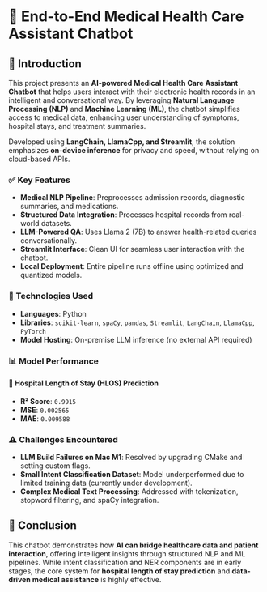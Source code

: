 # 🦥 End-to-End Medical Health Care Assistant Chatbot

## 📌 Introduction

This project presents an **AI-powered Medical Health Care Assistant Chatbot** that helps users interact with their electronic health records in an intelligent and conversational way. By leveraging **Natural Language Processing (NLP)** and **Machine Learning (ML)**, the chatbot simplifies access to medical data, enhancing user understanding of symptoms, hospital stays, and treatment summaries.

Developed using **LangChain, LlamaCpp, and Streamlit**, the solution emphasizes **on-device inference** for privacy and speed, without relying on cloud-based APIs.


### ✅ Key Features
- **Medical NLP Pipeline**: Preprocesses admission records, diagnostic summaries, and medications.
- **Structured Data Integration**: Processes hospital records from real-world datasets.
- **LLM-Powered QA**: Uses Llama 2 (7B) to answer health-related queries conversationally.
- **Streamlit Interface**: Clean UI for seamless user interaction with the chatbot.
- **Local Deployment**: Entire pipeline runs offline using optimized and quantized models.

### 🧠 Technologies Used
- **Languages**: Python
- **Libraries**: `scikit-learn`, `spaCy`, `pandas`, `Streamlit`, `LangChain`, `LlamaCpp`, `PyTorch`
- **Model Hosting**: On-premise LLM inference (no external API required)

### 📊 Model Performance

#### 🏥 Hospital Length of Stay (HLOS) Prediction
- **R² Score**: `0.9915`
- **MSE**: `0.002565`
- **MAE**: `0.009588`


### ⚠️ Challenges Encountered
- **LLM Build Failures on Mac M1**: Resolved by upgrading CMake and setting custom flags.
- **Small Intent Classification Dataset**: Model underperformed due to limited training data (currently under development).
- **Complex Medical Text Processing**: Addressed with tokenization, stopword filtering, and spaCy integration.

## 🧹 Conclusion

This chatbot demonstrates how **AI can bridge healthcare data and patient interaction**, offering intelligent insights through structured NLP and ML pipelines. While intent classification and NER components are in early stages, the core system for **hospital length of stay prediction** and **data-driven medical assistance** is highly effective.
